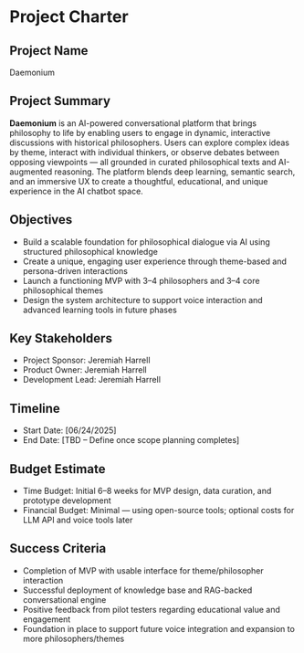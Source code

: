 # Project Charter

## Project Name
Daemonium

## Project Summary
**Daemonium** is an AI-powered conversational platform that brings philosophy to life by enabling users to engage in dynamic, interactive discussions with historical philosophers. Users can explore complex ideas by theme, interact with individual thinkers, or observe debates between opposing viewpoints — all grounded in curated philosophical texts and AI-augmented reasoning. The platform blends deep learning, semantic search, and an immersive UX to create a thoughtful, educational, and unique experience in the AI chatbot space.

## Objectives
- Build a scalable foundation for philosophical dialogue via AI using structured philosophical knowledge
- Create a unique, engaging user experience through theme-based and persona-driven interactions
- Launch a functioning MVP with 3–4 philosophers and 3–4 core philosophical themes
- Design the system architecture to support voice interaction and advanced learning tools in future phases

## Key Stakeholders
- Project Sponsor: Jeremiah Harrell
- Product Owner: Jeremiah Harrell
- Development Lead: Jeremiah Harrell

## Timeline
- Start Date: [06/24/2025]
- End Date: [TBD – Define once scope planning completes]

## Budget Estimate
- Time Budget: Initial 6–8 weeks for MVP design, data curation, and prototype development
- Financial Budget: Minimal — using open-source tools; optional costs for LLM API and voice tools later

## Success Criteria
- Completion of MVP with usable interface for theme/philosopher interaction
- Successful deployment of knowledge base and RAG-backed conversational engine
- Positive feedback from pilot testers regarding educational value and engagement
- Foundation in place to support future voice integration and expansion to more philosophers/themes
